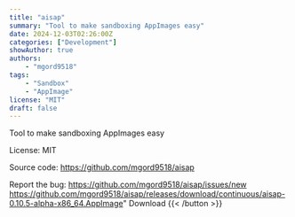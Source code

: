 ```yaml
---
title: "aisap"
summary: "Tool to make sandboxing AppImages easy"
date: 2024-12-03T02:26:00Z
categories: ["Development"]
showAuthor: true
authors:
    - "mgord9518"
tags: 
    - "Sandbox"
    - "AppImage"
license: "MIT"
draft: false
---
```


Tool to make sandboxing AppImages easy

License: MIT

Source code: <https://github.com/mgord9518/aisap>

Report the bug: <https://github.com/mgord9518/aisap/issues/new>  
https://github.com/mgord9518/aisap/releases/download/continuous/aisap-0.10.5-alpha-x86_64.AppImage" 
Download
{{< /button >}}